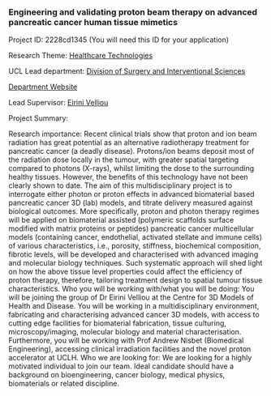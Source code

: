 ### Engineering and validating proton beam therapy on advanced pancreatic cancer human tissue mimetics

Project ID: 2228cd1345
(You will need this ID for your application)

Research Theme: [Healthcare Technologies](../themes/healthcare-technologies.md)

UCL Lead department: [Division of Surgery and Interventional Sciences](../departments/division-of-surgery-and-interventional-sciences.md)

[Department Website](https://www.ucl.ac.uk/surgery)

Lead Supervisor: [Eirini Velliou](https://profiles.ucl.ac.uk/82358)

Project Summary:

Research importance: Recent clinical trials show that proton and ion beam radiation has great potential as an alternative radiotherapy treatment for pancreatic cancer (a deadly disease). Protons/ion beams deposit most of the radiation dose locally in the tumour, with greater spatial targeting compared to photons (X-rays), whilst limiting the dose to the surrounding healthy tissues. However, the benefits of this technology have not been clearly shown to date. The aim of this multidisciplinary project is to interrogate either photon or proton effects in advanced biomaterial based pancreatic cancer 3D (lab) models, and titrate delivery measured against biological outcomes. More specifically, proton and photon therapy regimes will be applied on biomaterial assisted (polymeric scaffolds surface modified with matrix proteins or peptides) pancreatic cancer multicellular models (containing cancer, endothelial, activated stellate and immune cells) of various characteristics, i.e., porosity, stiffness, biochemical composition, fibrotic levels, will be developed and characterised with advanced imaging and molecular biology techniques.  Such systematic approach will shed light on how the above  tissue level properties could affect the efficiency of proton therapy, therefore, tailoring treatment design to spatial tumour tissue characteristics. 
Who you will be working with/what you will be doing: You will be joining the group of Dr Eirini Velliou at the Centre for 3D Models of Health and Disease. You will be working in a multidisciplinary environment, fabricating and characterising advanced cancer 3D models, with access to cutting edge facilities for biomaterial fabrication, tissue culturing, microscopy/imaging, molecular biology and material characterisation. Furthermore, you will be working with Prof Andrew Nisbet (Biomedical Engineering), accessing clinical irradiation facilities and the novel proton accelerator at UCLH.
Who we are looking for: We are looking for a  highly motivated individual to join our team. Ideal candidate should have a background on bioengineering, cancer biology, medical physics, biomaterials or related discipline.
